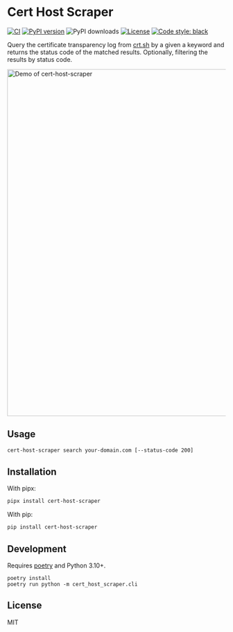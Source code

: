 # Cert Host Scraper

[![CI](https://github.com/inverse/cert-host-scraper/actions/workflows/ci.yml/badge.svg)](https://github.com/inverse/cert-host-scraper/actions/workflows/ci.yml)
[![PyPI version](https://badge.fury.io/py/cert-host-scraper.svg)](https://badge.fury.io/py/cert-host-scraper)
![PyPI downloads](https://img.shields.io/pypi/dm/cert-host-scraper?label=pypi%20downloads)
[![License](https://img.shields.io/github/license/inverse/cert-host-scraper.svg)](LICENSE)
[![Code style: black](https://img.shields.io/badge/code%20style-black-000000.svg)](https://github.com/psf/black)

Query the certificate transparency log from [crt.sh](https://crt.sh) by a given a keyword and returns the status code of the matched results. Optionally, filtering the results by status code.

<img alt="Demo of cert-host-scraper" src="https://vhs.charm.sh/vhs-3n8rmkDw9BDCmq55P8YKAy.gif" width="800" />


## Usage

```bash
cert-host-scraper search your-domain.com [--status-code 200]
```

## Installation

With pipx:

```bash
pipx install cert-host-scraper
```

With pip:

```bash
pip install cert-host-scraper
```

## Development

Requires [poetry][0] and Python 3.10+.

```
poetry install
poetry run python -m cert_host_scraper.cli
```

## License

MIT

[0]: https://python-poetry.org
